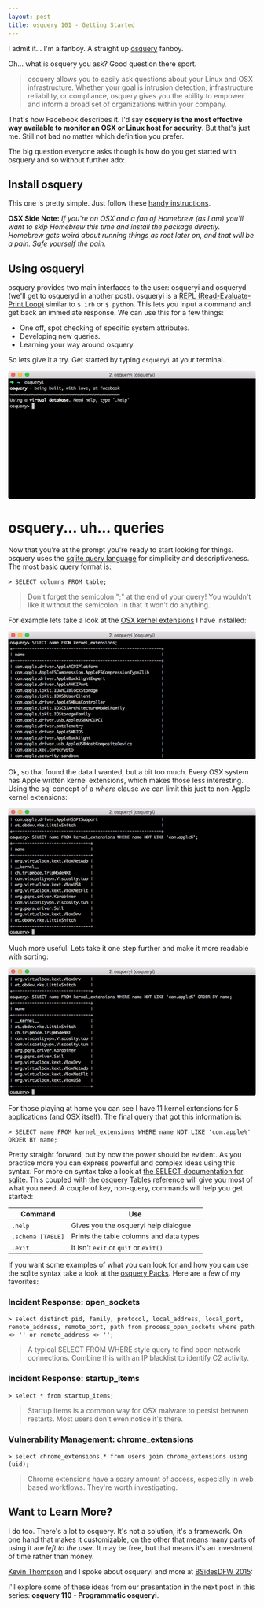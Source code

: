 ```yaml
---
layout: post
title: osquery 101 - Getting Started
---
```


I admit it... I'm a fanboy. A straight up [osquery](http://osquery.io) fanboy.

Oh... what is osquery you ask? Good question there sport.

> osquery allows you to easily ask questions about your Linux and OSX infrastructure. Whether your goal is intrusion detection, infrastructure reliability, or compliance, osquery gives you the ability to empower and inform a broad set of organizations within your company.

That's how Facebook describes it. I'd say __osquery is the most effective way available to monitor an OSX or Linux host for security__. But that's just me. Still not bad no matter which definition you prefer.

The big question everyone asks though is how do you get started with osquery and so without further ado:

## Install osquery

This one is pretty simple. Just follow these [handy instructions](https://osquery.io/downloads/).

__OSX Side Note:__ _If you're on OSX and a fan of Homebrew (as I am) you'll want to skip Homebrew this time and install the package directly. Homebrew gets weird about running things as root later on, and that will be a pain. Safe yourself the pain._

## Using osqueryi

osquery provides two main interfaces to the user: osqueryi and osqueryd (we'll get to osqueryd in another post). osqueryi is a [REPL (Read-Evaluate-Print Loop)](https://en.wikipedia.org/wiki/Read%E2%80%93eval%E2%80%93print_loop) similar to `$ irb` or `$ python`. This lets you input a command and get back an immediate response. We can use this for a few things:

- One off, spot checking of specific system attributes.
- Developing new queries.
- Learning your way around osquery.

So lets give it a try. Get started by typing `osqueryi` at your terminal.

![osqueryi Prompt](/public/osqueryi-prompt.png)

# osquery... uh... queries

Now that you're at the prompt you're ready to start looking for things. osquery uses the [sqlite query language](https://www.sqlite.org/lang.html) for simplicity and descriptiveness. The most basic query format is:

```
> SELECT columns FROM table;
```

> Don't forget the semicolon ";" at the end of your query! You wouldn't like it without the semicolon. In that it won't do anything.

For example lets take a look at the [OSX kernel extensions](https://developer.apple.com/library/mac/documentation/Darwin/Conceptual/KernelProgramming/Extend/Extend.html) I have installed:

![select from example](/public/osqueryi-selectfrom.png)

Ok, so that found the data I wanted, but a bit too much. Every OSX system has Apple written kernel extensions, which makes those less interesting. Using the sql concept of a _where_ clause we can limit this just to non-Apple kernel extensions:

![select from where example](/public/osqueryi-selectfromwhere.png)

Much more useful. Lets take it one step further and make it  more readable with sorting:

![select from where example](/public/osqueryi-selectfromwhereorderby.png)

For those playing at home you can see I have 11 kernel extensions for 5 applications (and OSX itself). The final query that got this information is:

```
> SELECT name FROM kernel_extensions WHERE name NOT LIKE 'com.apple%' ORDER BY name;
```

Pretty straight forward, but by now the power should be evident. As you practice more you can express powerful and complex ideas using this syntax. For more on syntax take a look at [the SELECT documentation for sqlite](https://www.sqlite.org/lang_select.html). This coupled with the [osquery Tables reference](https://osquery.io/docs/tables/) will give you most of what you need. A couple of key, non-query, commands will help you get started:

| Command | Use |
| ------- | --- |
| `.help` | Gives you the osqueryi help dialogue
| `.schema [TABLE]` | Prints the table columns and data types |
| `.exit` | It isn't `exit` or `quit` or `exit()` |

If you want some examples of what you can look for and how you can use the sqlite syntax take a look at the [osquery Packs](https://osquery.io/docs/packs/). Here are a few of my favorites:

### <i class="fa fa-search"></i> Incident Response: open_sockets
```
> select distinct pid, family, protocol, local_address, local_port, remote_address, remote_port, path from process_open_sockets where path <> '' or remote_address <> '';
```

> A typical SELECT FROM WHERE style query to find open network connections. Combine this with an IP blacklist to identify C2 activity.

### <i class="fa fa-search"></i> Incident Response: startup_items
```
> select * from startup_items;
```

> Startup Items is a common way for OSX malware to persist between restarts. Most users don't even notice it's there.

### <i class="fa fa-search"></i> Vulnerability Management: chrome_extensions
```
> select chrome_extensions.* from users join chrome_extensions using (uid);
```

> Chrome extensions have a scary amount of access, especially in web based workflows. They're worth investigating.

## Want to Learn More?

I do too. There's a lot to osquery. It's not a solution, it's a framework. On one hand that makes it customizable, on the other that means many parts of using it are _left to the user_. It may be free, but that means it's an investment of time rather than money.

[Kevin Thompson](https://twitter.com/bfist) and I spoke about osqueryi and more at [BSidesDFW 2015](http://www.securitybsides.com/w/page/79986053/BSidesDFW):

<script async class="speakerdeck-embed" data-id="ba9cf2f4fb8144068f5656ff32d69689" data-ratio="1.77777777777778" src="//speakerdeck.com/assets/embed.js"></script>

I'll explore some of these ideas from our presentation in the next post in this series: __osquery 110 - Programmatic osqueryi__.
